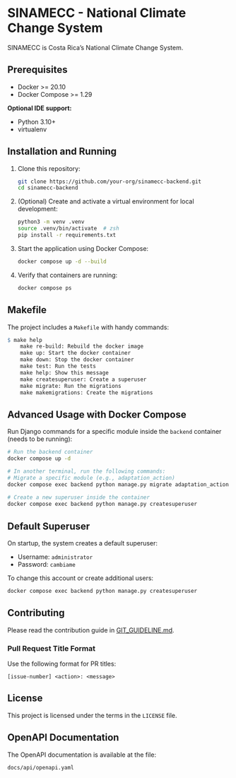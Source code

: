 # SINAMECC - National Climate Change System

SINAMECC is Costa Rica’s National Climate Change System.

## Prerequisites

- Docker >= 20.10
- Docker Compose >= 1.29

**Optional IDE support:**
- Python 3.10+
- virtualenv

## Installation and Running

1. Clone this repository:
   ```bash
   git clone https://github.com/your-org/sinamecc-backend.git
   cd sinamecc-backend
   ```

2. (Optional) Create and activate a virtual environment for local development:
   ```bash
   python3 -m venv .venv
   source .venv/bin/activate  # zsh
   pip install -r requirements.txt
   ```

3. Start the application using Docker Compose:
   ```bash
   docker compose up -d --build
   ```

4. Verify that containers are running:
   ```bash
   docker compose ps
   ```

## Makefile

The project includes a `Makefile` with handy commands:

```makefile
$ make help
    make re-build: Rebuild the docker image
    make up: Start the docker container
    make down: Stop the docker container
    make test: Run the tests
    make help: Show this message
    make createsuperuser: Create a superuser
    make migrate: Run the migrations
    make makemigrations: Create the migrations
```

## Advanced Usage with Docker Compose

Run Django commands for a specific module inside the `backend` container (needs to be running):

```bash
# Run the backend container
docker compose up -d 

# In another terminal, run the following commands:
# Migrate a specific module (e.g., adaptation_action)
docker compose exec backend python manage.py migrate adaptation_action
 
# Create a new superuser inside the container
docker compose exec backend python manage.py createsuperuser
```

## Default Superuser

On startup, the system creates a default superuser:

- Username: `administrator`
- Password: `cambiame`

To change this account or create additional users:
```bash
docker compose exec backend python manage.py createsuperuser
```

## Contributing

Please read the contribution guide in [GIT_GUIDELINE.md](./GIT_GUIDELINE.md).

### Pull Request Title Format

Use the following format for PR titles:
```
[issue-number] <action>: <message>
```

## License

This project is licensed under the terms in the `LICENSE` file.


## OpenAPI Documentation
The OpenAPI documentation is available at the file:
```
docs/api/openapi.yaml
```

